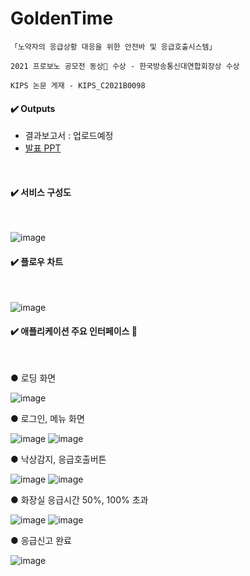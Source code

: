 # GoldenTime
```
「노약자의 응급상황 대응을 위한 안전바 및 응급호출시스템」

2021 프로보노 공모전 동상🏅 수상 - 한국방송통신대연합회장상 수상

KIPS 논문 게재 - KIPS_C2021B0098
```


#### ✔️ Outputs
- 결과보고서 : 업로드예정
- [발표 PPT](https://github.com/na3150/GoldenTime/blob/probonoApp/GolenTime(3%EC%B0%A8%20ppt%EC%B5%9C%EC%A2%85).pdf)

<br>

#### ✔️ 서비스 구성도
<br>

![image](https://user-images.githubusercontent.com/64996121/140453128-42ecbb05-2a2d-4f9b-b931-cbd45e141552.png)

#### ✔️ 플로우 차트
<br>


![image](https://user-images.githubusercontent.com/64996121/140453207-8dd3c9f2-8fac-4c4a-9348-6b3f2b3b7c18.png)



#### ✔️ 애플리케이션 주요 인터페이스 📱
<br>

● 로딩 화면

![image](https://user-images.githubusercontent.com/64996121/140453303-a64b6b8e-481a-40be-8427-af2588d119fe.png)

● 로그인, 메뉴 화면

![image](https://user-images.githubusercontent.com/64996121/140453399-a545aad3-f53e-439c-8827-deaac5ba226a.png) 
![image](https://user-images.githubusercontent.com/64996121/140453508-33f2d7cc-1473-493d-8f9c-0b9e48db6e65.png)

● 낙상감지, 응급호출버튼


![image](https://user-images.githubusercontent.com/64996121/140453608-41c5c4e3-5fb4-40e4-865d-cba8bcd18120.png) ![image](https://user-images.githubusercontent.com/64996121/140453624-705b6e9b-5ee7-4bed-a31f-1937cd92860d.png)

● 화장실 응급시간 50%, 100% 초과

![image](https://user-images.githubusercontent.com/64996121/141114584-8aca2761-e694-470a-9031-46cc6c9a6a58.png) 
![image](https://user-images.githubusercontent.com/64996121/141114637-f86ed363-8775-4e9c-ac2e-6424190d56ac.png)


● 응급신고 완료

![image](https://user-images.githubusercontent.com/64996121/140453704-93f76e03-99a8-4e7f-8254-54e6c64b6501.png)

